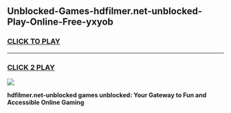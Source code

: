 
## Unblocked-Games-hdfilmer.net-unblocked-Play-Online-Free-yxyob
<h3>
<a href="https://premium76.site?title=hdfilmer.net-unblocked&ref=26A">CLICK TO PLAY</a></h3>
<hr>

<h3>
<a href="https://premium76.site?title=hdfilmer.net-unblocked&ref=26A">CLICK 2 PLAY</a>
  
</h3>

<a href="https://premium76.site?title=hdfilmer.net-unblocked&ref=26A"><img src="https://clearcache.store/games.png"></a>


**hdfilmer.net-unblocked games unblocked: Your Gateway to Fun and Accessible Online Gaming**
